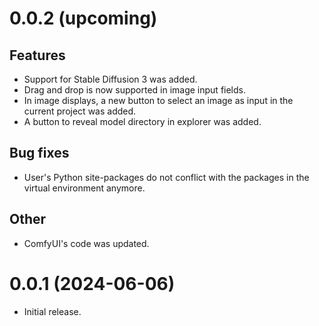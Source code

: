 # 0.0.2 (upcoming)

## Features

- Support for Stable Diffusion 3 was added.
- Drag and drop is now supported in image input fields.
- In image displays, a new button to select an image as input in the current project was added.
- A button to reveal model directory in explorer was added.

## Bug fixes

- User's Python site-packages do not conflict with the packages in the virtual environment anymore.

## Other

- ComfyUI's code was updated.

# 0.0.1 (2024-06-06)

- Initial release.
